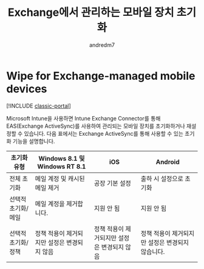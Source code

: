﻿---
title: Exchange에서 관리하는 모바일 장치 초기화
description: Microsoft Intune을 사용하면 Intune Exchange Connector를 통해 EAS(Exchange ActiveSync)를 사용하여 관리되는 모바일 장치를 초기화하거나 재설정할 수 있습니다.
keywords: ''
author: andredm7
ms.author: andredm
manager: angrobe
ms.date: 11/14/2016
ms.topic: article
ms.prod: ''
ms.service: microsoft-intune
ms.technology: ''
ms.assetid: e116b620-1e12-4b5c-9905-2f7acf2ae530
ROBOTS: NOINDEX,NOFOLLOW
ms.reviewer: lancecra
ms.suite: ems
ms.custom: intune-classic
ms.openlocfilehash: 753e5e9dac7199dff18d110808524f05aa669036
ms.sourcegitcommit: 5eba4bad151be32346aedc7cbb0333d71934f8cf
ms.translationtype: HT
ms.contentlocale: ko-KR
ms.lasthandoff: 04/16/2018
---
# <a name="wipe-for-exchange-managed-mobile-devices"></a>Wipe for Exchange-managed mobile devices

[!INCLUDE [classic-portal](../includes/classic-portal.md)]

Microsoft Intune을 사용하면 Intune Exchange Connector를 통해 EAS(Exchange ActiveSync)를 사용하여 관리되는 모바일 장치를 초기화하거나 재설정할 수 있습니다. 다음 표에서는 Exchange ActiveSync를 통해 사용할 수 있는 초기화 기능을 설명합니다.


|      초기화 유형       |              Windows 8.1 및 Windows RT 8.1              |                            iOS                             |                          Android                          |
|-------------------------|----------------------------------------------------------|------------------------------------------------------------|-----------------------------------------------------------|
|        전체 초기화        |          메일 계정 및 캐시된 메일 제거           |                      공장 기본 설정                       |                      출하 시 설정으로 초기화                       |
|  선택적 초기화/메일   |                  메일 계정을 제거합니다.                  |                       지원 안 됨                       |                      지원 안 됨                       |
| 선택적 초기화/정책 | 정책 적용이 제거되지만 설정은 변경되지 않음 | 정책 적용이 제거되지만 설정은 변경되지 않음 | 정책 적용이 제거되지만 설정은 변경되지 않습니다. |

